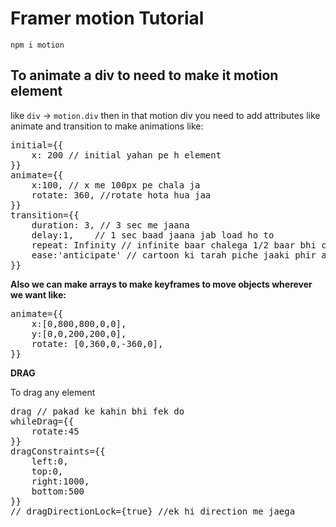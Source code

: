# Framer motion Tutorial
`npm i motion`

## To animate a div to need to make it motion element
like `div` -> `motion.div`
then in that motion div you need to add attributes like animate and transition to make animations
like:
<pre>
initial={{
    x: 200 // initial yahan pe h element
}}
animate={{
    x:100, // x me 100px pe chala ja
    rotate: 360, //rotate hota hua jaa
}}
transition={{
    duration: 3, // 3 sec me jaana
    delay:1,    // 1 sec baad jaana jab load ho to
    repeat: Infinity // infinite baar chalega 1/2 baar bhi chala skte h
    ease:'anticipate' // cartoon ki tarah piche jaaki phir aage jaega
}}
</pre>
**Also we can make arrays to make keyframes to move objects wherever we want like:**
<pre>
animate={{
    x:[0,800,800,0,0],
    y:[0,0,200,200,0],
    rotate: [0,360,0,-360,0],
}}
</pre>

**DRAG**
<p>To drag any element</p>
<pre>
drag // pakad ke kahin bhi fek do
whileDrag={{
    rotate:45
}}
dragConstraints={{
    left:0,
    top:0,
    right:1000,
    bottom:500
}}
// dragDirectionLock={true} //ek hi direction me jaega
</pre>



